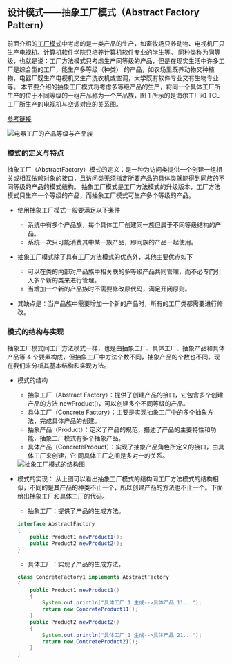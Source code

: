 ## 设计模式——抽象工厂模式（Abstract Factory Pattern）
前面介绍的[工厂模式](/java/设计模式-工厂模式.md)中考虑的是一类产品的生产，如畜牧场只养动物、电视机厂只生产电视机、计算机软件学院只培养计算机软件专业的学生等。
同种类称为同等级，也就是说：工厂方法模式只考虑生产同等级的产品，但是在现实生活中许多工厂是综合型的工厂，能生产多等级（种类） 的产品，如农场里既养动物又种植物，电器厂既生产电视机又生产洗衣机或空调，大学既有软件专业又有生物专业等。
本节要介绍的抽象工厂模式将考虑多等级产品的生产，将同一个具体工厂所生产的位于不同等级的一组产品称为一个产品族，图 1 所示的是海尔工厂和 TCL 工厂所生产的电视机与空调对应的关系图。

[参考链接](http://c.biancheng.net/view/1351.html)

<img src="https://i.ibb.co/qNGT76Q/image.png" alt="电器工厂的产品等级与产品族">

### 模式的定义与特点
抽象工厂（AbstractFactory）模式的定义：是一种为访问类提供一个创建一组相关或相互依赖对象的接口，且访问类无须指定所要产品的具体类就能得到同族的不同等级的产品的模式结构。
抽象工厂模式是工厂方法模式的升级版本，工厂方法模式只生产一个等级的产品，而抽象工厂模式可生产多个等级的产品。

* 使用抽象工厂模式一般要满足以下条件
  * 系统中有多个产品族，每个具体工厂创建同一族但属于不同等级结构的产品。
  * 系统一次只可能消费其中某一族产品，即同族的产品一起使用。

* 抽象工厂模式除了具有工厂方法模式的优点外，其他主要优点如下
  * 可以在类的内部对产品族中相关联的多等级产品共同管理，而不必专门引入多个新的类来进行管理。
  * 当增加一个新的产品族时不需要修改原代码，满足开闭原则。

* 其缺点是：当产品族中需要增加一个新的产品时，所有的工厂类都需要进行修改。

### 模式的结构与实现
抽象工厂模式同工厂方法模式一样，也是由抽象工厂、具体工厂、抽象产品和具体产品等 4 个要素构成，但抽象工厂中方法个数不同，抽象产品的个数也不同。现在我们来分析其基本结构和实现方法。
* 模式的结构
    * 抽象工厂（Abstract Factory）：提供了创建产品的接口，它包含多个创建产品的方法 newProduct()，可以创建多个不同等级的产品。
    * 具体工厂（Concrete Factory）：主要是实现抽象工厂中的多个抽象方法，完成具体产品的创建。
    * 抽象产品（Product）：定义了产品的规范，描述了产品的主要特性和功能，抽象工厂模式有多个抽象产品。
    * 具体产品（ConcreteProduct）：实现了抽象产品角色所定义的接口，由具体工厂来创建，它 同具体工厂之间是多对一的关系。
    <img src="https://i.ibb.co/YN5K0w8/image.png" alt="抽象工厂模式的结构图">

* 模式的实现：
从上图可以看出抽象工厂模式的结构同工厂方法模式的结构相似，不同的是其产品的种类不止一个，所以创建产品的方法也不止一个。下面给出抽象工厂和具体工厂的代码。
  * 抽象工厂：提供了产品的生成方法。
  ```java
  interface AbstractFactory
  {
      public Product1 newProduct1();
      public Product2 newProduct2();
  }
  ```
  * 具体工厂：实现了产品的生成方法。
  ```java
  class ConcreteFactory1 implements AbstractFactory
  {
      public Product1 newProduct1()
      {
          System.out.println("具体工厂 1 生成-->具体产品 11...");
          return new ConcreteProduct11();
      }
      public Product2 newProduct2()
      {
          System.out.println("具体工厂 1 生成-->具体产品 21...");
          return new ConcreteProduct21();
      }
  }
  ```
